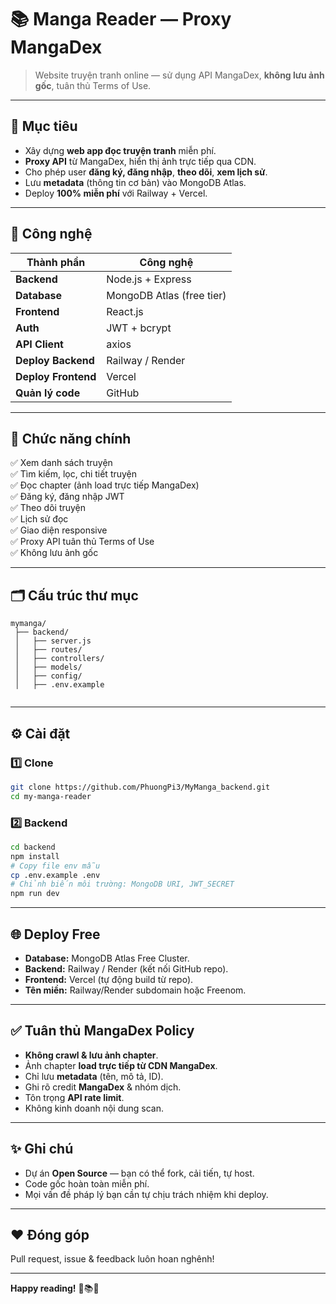 # 📚 Manga Reader — Proxy MangaDex

> Website truyện tranh online — sử dụng API MangaDex, **không lưu ảnh gốc**, tuân thủ Terms of Use.

---

## 📌 Mục tiêu

- Xây dựng **web app đọc truyện tranh** miễn phí.
- **Proxy API** từ MangaDex, hiển thị ảnh trực tiếp qua CDN.
- Cho phép user **đăng ký, đăng nhập**, **theo dõi**, **xem lịch sử**.
- Lưu **metadata** (thông tin cơ bản) vào MongoDB Atlas.
- Deploy **100% miễn phí** với Railway + Vercel.

---

## 🚀 Công nghệ

| Thành phần | Công nghệ |
|------------|------------|
| **Backend** | Node.js + Express |
| **Database** | MongoDB Atlas (free tier) |
| **Frontend** | React.js |
| **Auth** | JWT + bcrypt |
| **API Client** | axios |
| **Deploy Backend** | Railway / Render |
| **Deploy Frontend** | Vercel |
| **Quản lý code** | GitHub |

---

## 🔑 Chức năng chính

✅ Xem danh sách truyện  
✅ Tìm kiếm, lọc, chi tiết truyện  
✅ Đọc chapter (ảnh load trực tiếp MangaDex)  
✅ Đăng ký, đăng nhập JWT  
✅ Theo dõi truyện  
✅ Lịch sử đọc  
✅ Giao diện responsive  
✅ Proxy API tuân thủ Terms of Use  
✅ Không lưu ảnh gốc

---

## 🗂️ Cấu trúc thư mục

```plaintext
mymanga/
 ├── backend/
 │   ├── server.js
 │   ├── routes/
 │   ├── controllers/
 │   ├── models/
 │   ├── config/
 │   ├── .env.example
 
```

---

## ⚙️ Cài đặt

### 1️⃣ Clone

```bash
git clone https://github.com/PhuongPi3/MyManga_backend.git
cd my-manga-reader
```

### 2️⃣ Backend

```bash
cd backend
npm install
# Copy file env mẫu
cp .env.example .env
# Chỉnh biến môi trường: MongoDB URI, JWT_SECRET
npm run dev
```

---

## 🌐 Deploy Free

- **Database:** MongoDB Atlas Free Cluster.
- **Backend:** Railway / Render (kết nối GitHub repo).
- **Frontend:** Vercel (tự động build từ repo).
- **Tên miền:** Railway/Render subdomain hoặc Freenom.

---

## ✅ Tuân thủ MangaDex Policy

- **Không crawl & lưu ảnh chapter**.
- Ảnh chapter **load trực tiếp từ CDN MangaDex**.
- Chỉ lưu **metadata** (tên, mô tả, ID).
- Ghi rõ credit **MangaDex** & nhóm dịch.
- Tôn trọng **API rate limit**.
- Không kinh doanh nội dung scan.

---

## ✨ Ghi chú

- Dự án **Open Source** — bạn có thể fork, cải tiến, tự host.
- Code gốc hoàn toàn miễn phí.
- Mọi vấn đề pháp lý bạn cần tự chịu trách nhiệm khi deploy.

---

## ❤️ Đóng góp

Pull request, issue & feedback luôn hoan nghênh!

---

**Happy reading!** 🚀📚✨
```
